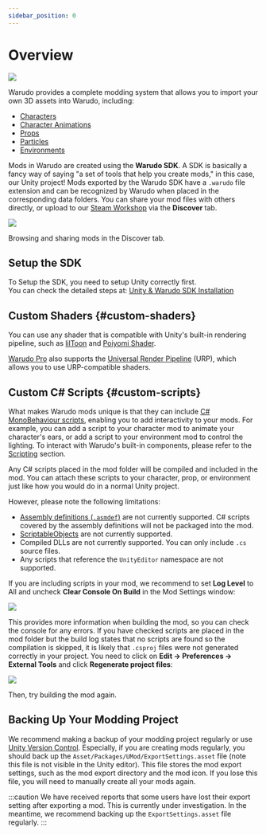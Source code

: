 ```yaml
---
sidebar_position: 0
---
```


# Overview

![](/doc-img/mod-cover.jpg)

Warudo provides a complete modding system that allows you to import your own 3D assets into Warudo, including:

* [Characters](character-mod)
* [Character Animations](character-animation-mod)
* [Props](prop-mod)
* [Particles](particle-mod)
* [Environments](environment-mod)

Mods in Warudo are created using the **Warudo SDK**. A SDK is basically a fancy way of saying "a set of tools that help you create mods," in this case, our Unity project! Mods exported by the Warudo SDK have a `.warudo` file extension and can be recognized by Warudo when placed in the corresponding data folders. You can share your mod files with others directly, or upload to our [Steam Workshop](https://steamcommunity.com/app/2079120/workshop/) via the **Discover** tab.

![](/doc-img/en-mod-8.png)
<p class="img-desc">Browsing and sharing mods in the Discover tab.</p>

## Setup the SDK

To Setup the SDK, you need to setup Unity correctly first.  
You can check the detailed steps at: [Unity & Warudo SDK Installation](sdk-installation.md)

## Custom Shaders {#custom-shaders}

You can use any shader that is compatible with Unity's built-in rendering pipeline, such as [lilToon](https://lilxyzw.github.io/lilToon/#/) and [Poiyomi Shader](https://www.poiyomi.com/).

[Warudo Pro](../pro.md) also supports the [Universal Render Pipeline](https://docs.unity3d.com/Manual/com.unity.render-pipelines.universal.html) (URP), which allows you to use URP-compatible shaders.

## Custom C# Scripts {#custom-scripts}

What makes Warudo mods unique is that they can include [C# MonoBehaviour scripts](https://docs.unity3d.com/ScriptReference/MonoBehaviour.html), enabling you to add interactivity to your mods. For example, you can add a script to your character mod to animate your character's ears, or add a script to your environment mod to control the lighting. To interact with Warudo's built-in components, please refer to the [Scripting](../scripting/overview) section.

Any C# scripts placed in the mod folder will be compiled and included in the mod. You can attach these scripts to your character, prop, or environment just like how you would do in a normal Unity project.

However, please note the following limitations:

* [Assembly definitions (`.asmdef`)](https://docs.unity3d.com/Manual/ScriptCompilationAssemblyDefinitionFiles.html) are not currently supported. C# scripts covered by the assembly definitions will not be packaged into the mod.
* [ScriptableObjects](https://docs.unity3d.com/ScriptReference/ScriptableObject.html) are not currently supported.
* Compiled DLLs are not currently supported. You can only include `.cs` source files.
* Any scripts that reference the `UnityEditor` namespace are not supported.

If you are including scripts in your mod, we recommend to set **Log Level** to All and uncheck **Clear Console On Build** in the Mod Settings window:

![](/doc-img/en-mod-13.png)

This provides more information when building the mod, so you can check the console for any errors. If you have checked scripts are placed in the mod folder but the build log states that no scripts are found so the compilation is skipped, it is likely that `.csproj` files were not generated correctly in your project. You need to click on **Edit → Preferences → External Tools** and click **Regenerate project files**:

![](/doc-img/en-mod-12.png)

Then, try building the mod again.

## Backing Up Your Modding Project

We recommend making a backup of your modding project regularly or use [Unity Version Control](https://unity.com/solutions/version-control). Especially, if you are creating mods regularly, you should back up the `Asset/Packages/UMod/ExportSettings.asset` file (note this file is not visible in the Unity editor). This file stores the mod export settings, such as the mod export directory and the mod icon. If you lose this file, you will need to manually create all your mods again.

:::caution
We have received reports that some users have lost their export setting after exporting a mod. This is currently under investigation. In the meantime, we recommend backing up the `ExportSettings.asset` file regularly.
:::
